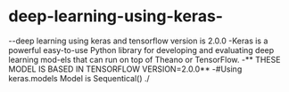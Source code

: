 # deep-learning-using-keras-
--deep learning using keras and tensorflow version is 2.0.0
-Keras is a powerful easy-to-use Python library for developing and evaluating deep learning mod-els that can run on top of Theano or TensorFlow.
-** THESE MODEL IS BASED IN TENSORFLOW VERSION=2.0.0**
-#Using  keras.models 
Model is Sequentical()
./
